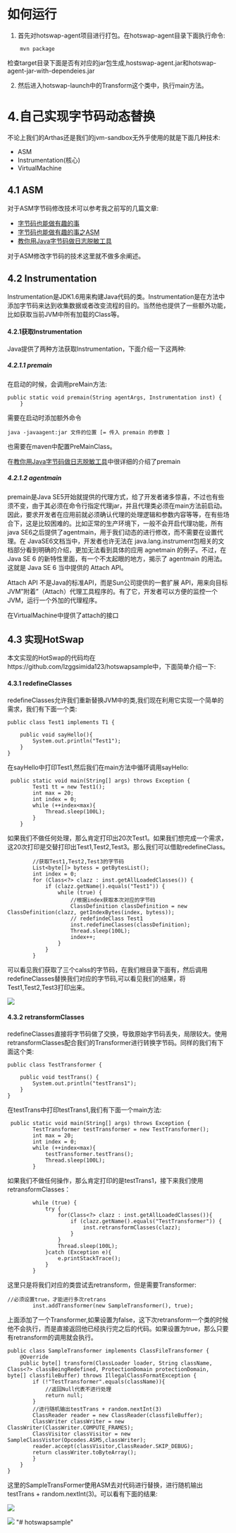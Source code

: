 # 如何运行
1. 首先对hotswap-agent项目进行打包。在hotswap-agent目录下面执行命令:
```
    mvn package
```
检查target目录下面是否有对应的jar包生成,hostswap-agent.jar和hotswap-agent-jar-with-dependeies.jar

2. 然后进入hotswap-launch中的Transform这个类中，执行main方法。

# 4.自己实现字节码动态替换

不论上我们的Arthas还是我们的jvm-sandbox无外乎使用的就是下面几种技术:
- ASM
- Instrumentation(核心)
- VirtualMachine

## 4.1 ASM
对于ASM字节码修改技术可以参考我之前写的几篇文章:
- [字节码也能做有趣的事
](https://mp.weixin.qq.com/s/Nk4lP7723XIbu5AWXaswmw)
- [字节码也能做有趣的事之ASM](https://mp.weixin.qq.com/s/8yvMSwdjPklcJOyZAlDESw)
- [教你用Java字节码做日志脱敏工具](https://mp.weixin.qq.com/s/I-MIkZ2s57ft14Cul9i2IA)
 

对于ASM修改字节码的技术这里就不做多余阐述。
## 4.2 Instrumentation
Instrumentation是JDK1.6用来构建Java代码的类。Instrumentation是在方法中添加字节码来达到收集数据或者改变流程的目的。当然他也提供了一些额外功能，比如获取当前JVM中所有加载的Class等。

#### 4.2.1获取Instrumentation
Java提供了两种方法获取Instrumentation，下面介绍一下这两种:

##### 4.2.1.1 premain 

在启动的时候，会调用preMain方法:

```
public static void premain(String agentArgs, Instrumentation inst) {
    }

```
需要在启动时添加额外命令

```
java -javaagent:jar 文件的位置 [= 传入 premain 的参数 ] 

```
也需要在maven中配置PreMainClass。

在[教你用Java字节码做日志脱敏工具](https://mp.weixin.qq.com/s/I-MIkZ2s57ft14Cul9i2IA)中很详细的介绍了premain
##### 4.2.1.2 agentmain 
premain是Java SE5开始就提供的代理方式，给了开发者诸多惊喜，不过也有些须不变，由于其必须在命令行指定代理jar，并且代理类必须在main方法前启动。因此，要求开发者在应用前就必须确认代理的处理逻辑和参数内容等等，在有些场合下，这是比较困难的。比如正常的生产环境下，一般不会开启代理功能，所有java SE6之后提供了agentmain，用于我们动态的进行修改，而不需要在设置代理。在 JavaSE6文档当中，开发者也许无法在 java.lang.instrument包相关的文档部分看到明确的介绍，更加无法看到具体的应用 agnetmain 的例子。不过，在 Java SE 6 的新特性里面，有一个不太起眼的地方，揭示了 agentmain 的用法。这就是 Java SE 6 当中提供的 Attach API。

Attach API 不是Java的标准API，而是Sun公司提供的一套扩展 API，用来向目标JVM”附着”（Attach）代理工具程序的。有了它，开发者可以方便的监控一个JVM，运行一个外加的代理程序。

在VirtualMachine中提供了attach的接口

## 4.3 实现HotSwap
本文实现的HotSwap的代码均在https://github.com/lzggsimida123/hotswapsample中，下面简单介绍一下:
#### 4.3.1 redefineClasses
redefineClasses允许我们重新替换JVM中的类,我们现在利用它实现一个简单的需求，我们有下面一个类:

```
public class Test1 implements T1 {

    public void sayHello(){
        System.out.println("Test1");
    }
}
```
在sayHello中打印Test1,然后我们在main方法中循环调用sayHello:

```
 public static void main(String[] args) throws Exception {
        Test1 tt = new Test1();
        int max = 20;
        int index = 0;
        while (++index<max){
            Thread.sleep(100L);
        }
    }
```
如果我们不做任何处理，那么肯定打印出20次Test1。如果我们想完成一个需求，这20次打印是交替打印出Test1,Test2,Test3。那么我们可以借助redefineClass。

```
        //获取Test1,Test2,Test3的字节码
        List<byte[]> bytess = getBytesList();
        int index = 0;
        for (Class<?> clazz : inst.getAllLoadedClasses()) {
            if (clazz.getName().equals("Test1")) {
                while (true) {                
                    //根据index获取本次对应的字节码
                    ClassDefinition classDefinition = new ClassDefinition(clazz, getIndexBytes(index, bytess));
                    // redefindeClass Test1
                    inst.redefineClasses(classDefinition);
                    Thread.sleep(100L);
                    index++;
                }
            }
        }
```
可以看见我们获取了三个calss的字节码，在我们根目录下面有，然后调用redefineClasses替换我们对应的字节码,可以看见我们的结果，将Test1,Test2,Test3打印出来。

![](https://user-gold-cdn.xitu.io/2019/1/21/168701c42bb7236d?w=562&h=630&f=png&s=39548)

####  4.3.2 retransformClasses
redefineClasses直接将字节码做了交换，导致原始字节码丢失，局限较大。使用retransformClasses配合我们的Transformer进行转换字节码。同样的我们有下面这个类:

```
public class TestTransformer {

    public void testTrans() {
        System.out.println("testTrans1");
    }
}
```
在testTrans中打印testTrans1,我们有下面一个main方法:

```
 public static void main(String[] args) throws Exception {
        TestTransformer testTransformer = new TestTransformer();
        int max = 20;
        int index = 0;
        while (++index<max){
            testTransformer.testTrans();
            Thread.sleep(100L);
        }
```
如果我们不做任何操作，那么肯定打印的是testTrans1，接下来我们使用retransformClasses：

```
        while (true) {
            try {
                for(Class<?> clazz : inst.getAllLoadedClasses()){
                    if (clazz.getName().equals("TestTransformer")) {
                        inst.retransformClasses(clazz);
                    }
                }
                Thread.sleep(100L);
            }catch (Exception e){
                e.printStackTrace();
            }
        }
```
这里只是将我们对应的类尝试去retransform，但是需要Transformer:

```
//必须设置true，才能进行多次retrans
        inst.addTransformer(new SampleTransformer(), true);
```
上面添加了一个Transformer,如果设置为false，这下次retransform一个类的时候他不会执行，而是直接返回他已经执行完之后的代码。如果设置为true，那么只要有retransform的调用就会执行。

```
public class SampleTransformer implements ClassFileTransformer {
    @Override
    public byte[] transform(ClassLoader loader, String className, Class<?> classBeingRedefined, ProtectionDomain protectionDomain, byte[] classfileBuffer) throws IllegalClassFormatException {
        if (!"TestTransformer".equals(className)){
            //返回Null代表不进行处理
            return null;
        }
        //进行随机输出testTrans + random.nextInt(3)
        ClassReader reader = new ClassReader(classfileBuffer);
        ClassWriter classWriter = new ClassWriter(ClassWriter.COMPUTE_FRAMES);
        ClassVisitor classVisitor = new SampleClassVistor(Opcodes.ASM5,classWriter);
        reader.accept(classVisitor,ClassReader.SKIP_DEBUG);
        return classWriter.toByteArray();
        }
    }
}
```
这里的SampleTransFormer使用ASM去对代码进行替换，进行随机输出testTrans + random.nextInt(3)。可以看有下面的结果:

![](https://user-gold-cdn.xitu.io/2019/1/21/168702c77ed4c0b7?w=689&h=567&f=png&s=46543)


![](https://user-gold-cdn.xitu.io/2018/7/22/164c2ad786c7cfe4?w=500&h=375&f=jpeg&s=215163)
"# hotswapsample" 
